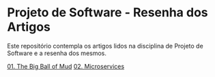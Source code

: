 # Projeto de Software - Resenha dos Artigos

Este repositório contempla os artigos lidos na disciplina de Projeto de Software e a resenha dos mesmos.

[01. The Big Ball of Mud](https://github.com/Palomadcarvalho/Projeto-de-Software---Resenha-de-Artigos/blob/00d684209c95a1ebd2958ab28fad8114a6e165be/01.%20The%20Big%20Ball%20of%20Mud.md)
[02. Microservices](https://github.com/Palomadcarvalho/Projeto-de-Software---Resenha-de-Artigos/blob/main/02.%20Microservices.md)
